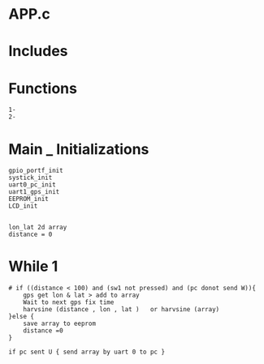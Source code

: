 # APP.c

# Includes

# Functions 
    1-
    2-

# Main _ Initializations 
    gpio_portf_init
    systick_init
    uart0_pc_init
    uart1_gps_init
    EEPROM_init
    LCD_init


    lon_lat 2d array
    distance = 0 
    
# While 1 

    # if ((distance < 100) and (sw1 not pressed) and (pc donot send W)){
        gps get lon & lat > add to array
        Wait to next gps fix time
        harvsine (distance , lon , lat )   or harvsine (array)
    }else {
        save array to eeprom
        distance =0
    }
    
    if pc sent U { send array by uart 0 to pc }
